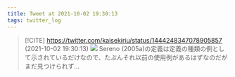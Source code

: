```yaml
---
title: Tweet at 2021-10-02 19:30:13
tags: twitter_log
---
```


> [!CITE] https://twitter.com/kaisekiriu/status/1444248347078905857 (2021-10-02 19:30:13)
> ![](https://twitter.com/kaisekiriu/status/1444248347078905857)
> Sereno (2005a)の定義は定義の種類の例として示されているだけなので、たぶんそれ以前の使用例があるはずなのだがまだ見つけられず…
